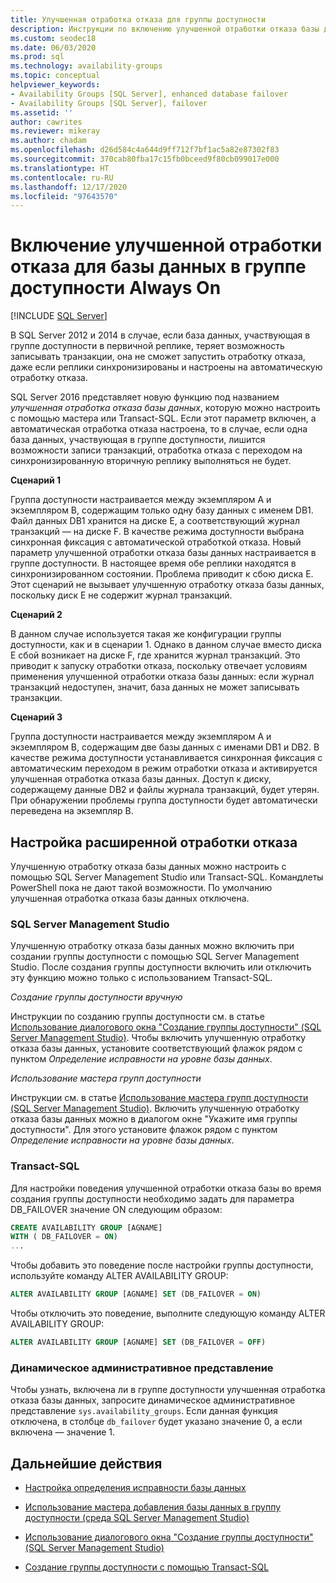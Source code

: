 ```yaml
---
title: Улучшенная отработка отказа для группы доступности
description: Инструкции по включению улучшенной отработки отказа базы данных, которая инициируется, если база данных в группе доступности Always On больше не может записывать транзакции.
ms.custom: seodec18
ms.date: 06/03/2020
ms.prod: sql
ms.technology: availability-groups
ms.topic: conceptual
helpviewer_keywords:
- Availability Groups [SQL Server], enhanced database failover
- Availability Groups [SQL Server], failover
ms.assetid: ''
author: cawrites
ms.reviewer: mikeray
ms.author: chadam
ms.openlocfilehash: d26d584c4a644d9ff712f7bf1ac5a82e87302f83
ms.sourcegitcommit: 370cab80fba17c15fb0bceed9f80cb099017e000
ms.translationtype: HT
ms.contentlocale: ru-RU
ms.lasthandoff: 12/17/2020
ms.locfileid: "97643570"
---
```

# <a name="enable-enhanced-database-failover-to-a-database-in-an-always-on-availability-group"></a>Включение улучшенной отработки отказа для базы данных в группе доступности Always On
[!INCLUDE [SQL Server](../../../includes/applies-to-version/sqlserver.md)]

В SQL Server 2012 и 2014 в случае, если база данных, участвующая в группе доступности в первичной реплике, теряет возможность записывать транзакции, она не сможет запустить отработку отказа, даже если реплики синхронизированы и настроены на автоматическую отработку отказа.

SQL Server 2016 представляет новую функцию под названием *улучшенная отработка отказа базы данных*, которую можно настроить с помощью мастера или Transact-SQL. Если этот параметр включен, а автоматическая отработка отказа настроена, то в случае, если одна база данных, участвующая в группе доступности, лишится возможности записи транзакций, отработка отказа с переходом на синхронизированную вторичную реплику выполняться не будет.

**Сценарий 1**

Группа доступности настраивается между экземпляром А и экземпляром В, содержащим только одну базу данных с именем DB1. Файл данных DB1 хранится на диске E, а соответствующий журнал транзакций — на диске F. В качестве режима доступности выбрана синхронная фиксация с автоматической отработкой отказа. Новый параметр улучшенной отработки отказа базы данных настраивается в группе доступности. В настоящее время обе реплики находятся в синхронизированном состоянии. Проблема приводит к сбою диска E. Этот сценарий не вызывает улучшенную отработку отказа базы данных, поскольку диск E не содержит журнал транзакций.  

**Сценарий 2**

В данном случае используется такая же конфигурации группы доступности, как и в сценарии 1. Однако в данном случае вместо диска Е сбой возникает на диске F, где хранится журнал транзакций. Это приводит к запуску отработки отказа, поскольку отвечает условиям применения улучшенной отработки отказа базы данных: если журнал транзакций недоступен, значит, база данных не может записывать транзакции.

**Сценарий 3**

Группа доступности настраивается между экземпляром А и экземпляром В, содержащим две базы данных с именами DB1 и DB2. В качестве режима доступности устанавливается синхронная фиксация с автоматическим переходом в режим отработки отказа и активируется улучшенная отработка отказа базы данных. Доступ к диску, содержащему данные DB2 и файлы журнала транзакций, будет утерян. При обнаружении проблемы группа доступности будет автоматически переведена на экземпляр B.

## <a name="configure-enhanced-failover"></a>Настройка расширенной отработки отказа

Улучшенную отработку отказа базы данных можно настроить с помощью SQL Server Management Studio или Transact-SQL. Командлеты PowerShell пока не дают такой возможности. По умолчанию улучшенная отработка отказа базы данных отключена.

### <a name="sql-server-management-studio"></a>SQL Server Management Studio

Улучшенную отработку отказа базы данных можно включить при создании группы доступности с помощью SQL Server Management Studio. После создания группы доступности включить или отключить эту функцию можно только с использованием Transact-SQL.

*Создание группы доступности вручную*

Инструкции по созданию группы доступности см. в статье [Использование диалогового окна "Создание группы доступности" (SQL Server Management Studio)](use-the-new-availability-group-dialog-box-sql-server-management-studio.md). Чтобы включить улучшенную отработку отказа базы данных, установите соответствующий флажок рядом с пунктом *Определение исправности на уровне базы данных*.

*Использование мастера групп доступности*

Инструкции см. в статье [Использование мастера групп доступности (SQL Server Management Studio)](use-the-availability-group-wizard-sql-server-management-studio.md). Включить улучшенную отработку отказа базы данных можно в диалогом окне "Укажите имя группы доступности". Для этого установите флажок рядом с пунктом *Определение исправности на уровне базы данных*.

### <a name="transact-sql"></a>Transact-SQL

Для настройки поведения улучшенной отработки отказа базы во время создания группы доступности необходимо задать для параметра DB_FAILOVER значение ON следующим образом:

```SQL
CREATE AVAILABILITY GROUP [AGNAME]
WITH ( DB_FAILOVER = ON)
...
```
Чтобы добавить это поведение после настройки группы доступности, используйте команду ALTER AVAILABILITY GROUP:
```SQL
ALTER AVAILABILITY GROUP [AGNAME] SET (DB_FAILOVER = ON)
```
Чтобы отключить это поведение, выполните следующую команду ALTER AVAILABILITY GROUP:
```SQL
ALTER AVAILABILITY GROUP [AGNAME] SET (DB_FAILOVER = OFF)
```
### <a name="dynamic-management-view"></a>Динамическое административное представление
Чтобы узнать, включена ли в группе доступности улучшенная отработка отказа базы данных, запросите динамическое административное представление `sys.availability_groups`. Если данная функция отключена, в столбце `db_failover` будет указано значение 0, а если включена — значение 1. 

## <a name="next-steps"></a>Дальнейшие действия 

- [Настройка определения исправности базы данных](sql-server-always-on-database-health-detection-failover-option.md)

- [Использование мастера добавления базы данных в группу доступности (среда SQL Server Management Studio)](use-the-availability-group-wizard-sql-server-management-studio.md)

- [Использование диалогового окна "Создание группы доступности" (SQL Server Management Studio)](use-the-new-availability-group-dialog-box-sql-server-management-studio.md)
 
- [Создание группы доступности с помощью Transact-SQL](create-an-availability-group-transact-sql.md)


